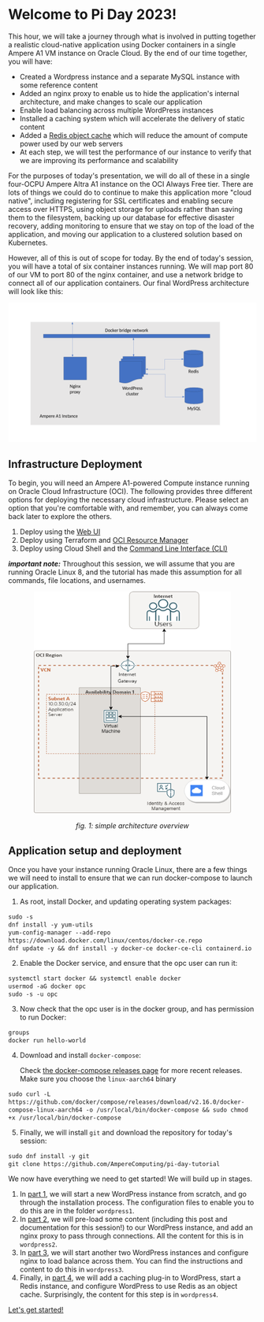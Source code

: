 # Welcome to Pi Day 2023!

This hour, we will take a journey through what is involved in putting together
a realistic cloud-native application using Docker containers in a single
Ampere A1 VM instance on Oracle Cloud. By the end of our time together, you
will have:

* Created a Wordpress instance and a separate MySQL instance with some
  reference content
* Added an nginx proxy to enable us to hide the application's internal
  architecture, and make changes to scale our application
* Enable load balancing across multiple WordPress instances
* Installed a caching system which will accelerate the delivery of static
  content
* Added a [Redis object cache](https://redis.io/)  which will reduce the
  amount of compute power used by our web servers
* At each step, we will test the performance of our instance to verify that
  we are improving its performance and scalability

For the purposes of today's presentation, we will do all of these in a single
four-OCPU Ampere Altra A1 instance on the OCI Always Free tier. There are
lots of things we could do to continue to make this application more "cloud
native", including registering for SSL certificates and enabling secure
access over HTTPS, using object storage for uploads rather than saving them
to the filesystem, backing up our database for effective disaster recovery,
adding monitoring to ensure that we stay on top of the load of the
application, and moving our application to a clustered solution based on
Kubernetes.

However, all of this is out of scope for today. By the end of today's session,
you will have a total of six container instances running. We will map port 80
of our VM to port 80 of the nginx container, and use a network bridge to
connect all of our application containers. Our final WordPress architecture
will look like this:

![Application architecture for today - nginx, 3 copies of wordpress on Apache, MySQL server, redis](images/Application_diagram.png)

## Infrastructure Deployment

To begin, you will need an Ampere A1-powered Compute instance running on Oracle Cloud Infrastructure (OCI). The following provides three different options for deploying the necessary cloud infrastructure. Please select an option that you're comfortable with, and remember, you can always come back later to explore the others.

1. Deploy using the [Web UI](howto-webui.md)
2. Deploy using Terraform and [OCI Resource Manager](howto-terraform-rms.md)
3. Deploy using Cloud Shell and the [Command Line Interface (CLI)](howto-commandline.md)

**_important note:_** Throughout this session, we will assume that you are running Oracle Linux 8,
and the tutorial has made this assumption for all commands, file locations,
and usernames.

<p align="center"><img src="images/simple-architecture.png" alt="Simple architecture overview" width="400" height="450" title="Reference Architecture"></p>
<p align="center"><i>fig. 1: simple architecture overview</i></p>

## Application setup and deployment

Once you have your instance running Oracle Linux, there are a few things we will
need to install to ensure that we can run docker-compose to launch our application.

1. As root, install Docker, and updating operating system packages:
```
sudo -s
dnf install -y yum-utils
yum-config-manager --add-repo https://download.docker.com/linux/centos/docker-ce.repo
dnf update -y && dnf install -y docker-ce docker-ce-cli containerd.io
```
2. Enable the Docker service, and ensure that the opc user can run it:
```
systemctl start docker && systemctl enable docker
usermod -aG docker opc
sudo -s -u opc
```
3. Now check that the opc user is in the docker group, and has permission to run Docker:
```
groups
docker run hello-world
```
4. Download and install `docker-compose`:

   Check [the docker-compose releases page](https://github.com/docker/compose/releases)
   for more recent releases. Make sure you choose the `linux-aarch64` binary

```
sudo curl -L https://github.com/docker/compose/releases/download/v2.16.0/docker-compose-linux-aarch64 -o /usr/local/bin/docker-compose && sudo chmod +x /usr/local/bin/docker-compose
```
5. Finally, we will install `git` and download the repository for today's session:
```
sudo dnf install -y git
git clone https://github.com/AmpereComputing/pi-day-tutorial
```

We now have everything we need to get started! We will build up in stages.

1. In [part 1](wordpress1), we will start a new WordPress instance from scratch,
   and go through the installation process. The configuration files to enable you
   to do this are in the folder `wordpress1`.
2. In [part 2](wordpress2), we will pre-load some content (including this post and
   documentation for this session!) to our WordPress instance, and add an nginx proxy
   to pass through connections. All the content for this is in `wordpress2`.
3. In [part 3](wordpress3), we will start another two WordPress instances
   and configure nginx to load balance across them. You can find the 
   instructions and content to do this in `wordpress3`.
4. Finally, in [part 4](wordpress4), we will add a caching plug-in to WordPress,
   start a Redis instance, and configure WordPress to use Redis as an object cache.
   Surprisingly, the content for this step is in `wordpress4`.

[Let's get started!](wordpress1/)


